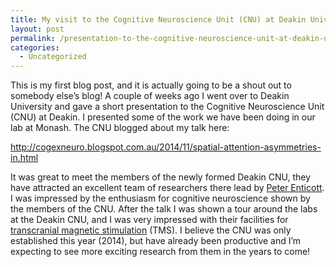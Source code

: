 ```yaml
---
title: My visit to the Cognitive Neuroscience Unit (CNU) at Deakin University
layout: post
permalink: /presentation-to-the-cognitive-neuroscience-unit-at-deakin-university/
categories:
  - Uncategorized
---
```

This is my first blog post, and it is actually going to be a shout out to somebody else’s blog! A couple of weeks ago I went over to Deakin University and gave a short presentation to the Cognitive Neuroscience Unit (CNU) at Deakin. I presented some of the work we have been doing in our lab at Monash. The CNU blogged about my talk here:

<a title="Spatial attention asymmetries in disorders of attention" href="http://cogexneuro.blogspot.com.au/2014/11/spatial-attention-asymmetries-in.html" target="_blank">http://cogexneuro.blogspot.com.au/2014/11/spatial-attention-asymmetries-in.html</a>

It was great to meet the members of the newly formed Deakin CNU, they have attracted an excellent team of researchers there lead by <a title="Peter Enticott" href="http://www.deakin.edu.au/profiles/peter-enticott" target="_blank">Peter Enticott</a>. I was impressed by the enthusiasm for cognitive neuroscience shown by the members of the CNU. After the talk I was shown a tour around the labs at the Deakin CNU, and I was very impressed with their facilities for <a href="http://en.wikipedia.org/wiki/Transcranial_magnetic_stimulation" target="_blank">transcranial magnetic stimulation</a> (TMS).  I believe the CNU was only established this year (2014), but have already been productive and I’m expecting to see more exciting research from them in the years to come!